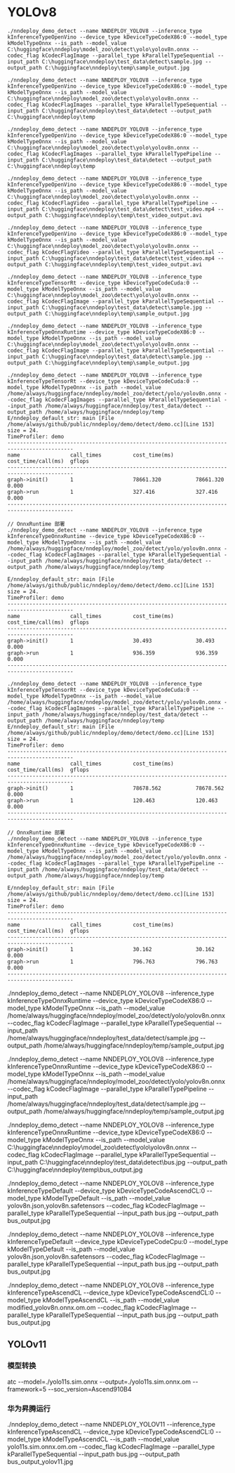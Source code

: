# YOLOv8

```
./nndeploy_demo_detect --name NNDEPLOY_YOLOV8 --inference_type kInferenceTypeOpenVino --device_type kDeviceTypeCodeX86:0 --model_type kModelTypeOnnx --is_path --model_value C:\huggingface\nndeploy\model_zoo\detect\yolo\yolov8n.onnx --codec_flag kCodecFlagImage --parallel_type kParallelTypeSequential --input_path C:\huggingface\nndeploy\test_data\detect\sample.jpg --output_path C:\huggingface\nndeploy\temp\sample_output.jpg
```

```
./nndeploy_demo_detect --name NNDEPLOY_YOLOV8 --inference_type kInferenceTypeOpenVino --device_type kDeviceTypeCodeX86:0 --model_type kModelTypeOnnx --is_path --model_value C:\huggingface\nndeploy\model_zoo\detect\yolo\yolov8n.onnx --codec_flag kCodecFlagImages --parallel_type kParallelTypeSequential --input_path C:\huggingface\nndeploy\test_data\detect --output_path C:\huggingface\nndeploy\temp
```

```
./nndeploy_demo_detect --name NNDEPLOY_YOLOV8 --inference_type kInferenceTypeOpenVino --device_type kDeviceTypeCodeX86:0 --model_type kModelTypeOnnx --is_path --model_value C:\huggingface\nndeploy\model_zoo\detect\yolo\yolov8n.onnx --codec_flag kCodecFlagImages --parallel_type kParallelTypePipeline --input_path C:\huggingface\nndeploy\test_data\detect --output_path C:\huggingface\nndeploy\temp
```

```
./nndeploy_demo_detect --name NNDEPLOY_YOLOV8 --inference_type kInferenceTypeOpenVino --device_type kDeviceTypeCodeX86:0 --model_type kModelTypeOnnx --is_path --model_value C:\huggingface\nndeploy\model_zoo\detect\yolo\yolov8n.onnx --codec_flag kCodecFlagVideo --parallel_type kParallelTypePipeline --input_path C:\huggingface\nndeploy\test_data\detect\test_video.mp4 --output_path C:\huggingface\nndeploy\temp\test_video_output.avi
```

```
./nndeploy_demo_detect --name NNDEPLOY_YOLOV8 --inference_type kInferenceTypeOpenVino --device_type kDeviceTypeCodeX86:0 --model_type kModelTypeOnnx --is_path --model_value C:\huggingface\nndeploy\model_zoo\detect\yolo\yolov8n.onnx --codec_flag kCodecFlagVideo --parallel_type kParallelTypeSequential --input_path C:\huggingface\nndeploy\test_data\detect\test_video.mp4 --output_path C:\huggingface\nndeploy\temp\test_video_output.avi
```

```
./nndeploy_demo_detect --name NNDEPLOY_YOLOV8 --inference_type kInferenceTypeTensorRt --device_type kDeviceTypeCodeCuda:0 --model_type kModelTypeOnnx --is_path --model_value C:\huggingface\nndeploy\model_zoo\detect\yolo\yolov8n.onnx --codec_flag kCodecFlagImage --parallel_type kParallelTypeSequential --input_path C:\huggingface\nndeploy\test_data\detect\sample.jpg --output_path C:\huggingface\nndeploy\temp\sample_output.jpg
```

```
./nndeploy_demo_detect --name NNDEPLOY_YOLOV8 --inference_type kInferenceTypeOnnxRuntime --device_type kDeviceTypeCodeX86:0 --model_type kModelTypeOnnx --is_path --model_value C:\huggingface\nndeploy\model_zoo\detect\yolo\yolov8n.onnx --codec_flag kCodecFlagImage --parallel_type kParallelTypeSequential --input_path C:\huggingface\nndeploy\test_data\detect\sample.jpg --output_path C:\huggingface\nndeploy\temp\sample_output.jpg
```

```
./nndeploy_demo_detect --name NNDEPLOY_YOLOV8 --inference_type kInferenceTypeTensorRt --device_type kDeviceTypeCodeCuda:0 --model_type kModelTypeOnnx --is_path --model_value /home/always/huggingface/nndeploy/model_zoo/detect/yolo/yolov8n.onnx --codec_flag kCodecFlagImages --parallel_type kParallelTypeSequential --input_path /home/always/huggingface/nndeploy/test_data/detect --output_path /home/always/huggingface/nndeploy/temp
E/nndeploy_default_str: main [File /home/always/github/public/nndeploy/demo/detect/demo.cc][Line 153] size = 24.
TimeProfiler: demo
-------------------------------------------------------------------------------------------
name                call_times          cost_time(ms)       cost_time/call(ms)  gflops              
-------------------------------------------------------------------------------------------
graph->init()       1                   78661.320           78661.320           0.000               
graph->run          1                   327.416             327.416             0.000               
-------------------------------------------------------------------------------------------
```

```
// OnnxRuntime 部署
./nndeploy_demo_detect --name NNDEPLOY_YOLOV8 --inference_type kInferenceTypeOnnxRuntime --device_type kDeviceTypeCodeX86:0 --model_type kModelTypeOnnx --is_path --model_value /home/always/huggingface/nndeploy/model_zoo/detect/yolo/yolov8n.onnx --codec_flag kCodecFlagImages --parallel_type kParallelTypeSequential --input_path /home/always/huggingface/nndeploy/test_data/detect --output_path /home/always/huggingface/nndeploy/temp

E/nndeploy_default_str: main [File /home/always/github/public/nndeploy/demo/detect/demo.cc][Line 153] size = 24.
TimeProfiler: demo
-------------------------------------------------------------------------------------------
name                call_times          cost_time(ms)       cost_time/call(ms)  gflops              
-------------------------------------------------------------------------------------------
graph->init()       1                   30.493              30.493              0.000               
graph->run          1                   936.359             936.359             0.000               
-------------------------------------------------------------------------------------------
```

```
./nndeploy_demo_detect --name NNDEPLOY_YOLOV8 --inference_type kInferenceTypeTensorRt --device_type kDeviceTypeCodeCuda:0 --model_type kModelTypeOnnx --is_path --model_value /home/always/huggingface/nndeploy/model_zoo/detect/yolo/yolov8n.onnx --codec_flag kCodecFlagImages --parallel_type kParallelTypePipeline --input_path /home/always/huggingface/nndeploy/test_data/detect --output_path /home/always/huggingface/nndeploy/temp
E/nndeploy_default_str: main [File /home/always/github/public/nndeploy/demo/detect/demo.cc][Line 153] size = 24.
TimeProfiler: demo
-------------------------------------------------------------------------------------------
name                call_times          cost_time(ms)       cost_time/call(ms)  gflops              
-------------------------------------------------------------------------------------------
graph->init()       1                   78678.562           78678.562           0.000               
graph->run          1                   120.463             120.463             0.000               
-------------------------------------------------------------------------------------------
```

```
// OnnxRuntime 部署
./nndeploy_demo_detect --name NNDEPLOY_YOLOV8 --inference_type kInferenceTypeOnnxRuntime --device_type kDeviceTypeCodeX86:0 --model_type kModelTypeOnnx --is_path --model_value /home/always/huggingface/nndeploy/model_zoo/detect/yolo/yolov8n.onnx --codec_flag kCodecFlagImages --parallel_type kParallelTypePipeline --input_path /home/always/huggingface/nndeploy/test_data/detect --output_path /home/always/huggingface/nndeploy/temp

E/nndeploy_default_str: main [File /home/always/github/public/nndeploy/demo/detect/demo.cc][Line 153] size = 24.
TimeProfiler: demo
-------------------------------------------------------------------------------------------
name                call_times          cost_time(ms)       cost_time/call(ms)  gflops              
-------------------------------------------------------------------------------------------
graph->init()       1                   30.162              30.162              0.000               
graph->run          1                   796.763             796.763             0.000               
-------------------------------------------------------------------------------------------
```

./nndeploy_demo_detect --name NNDEPLOY_YOLOV8 --inference_type kInferenceTypeOnnxRuntime --device_type kDeviceTypeCodeX86:0 --model_type kModelTypeOnnx --is_path --model_value /home/always/huggingface/nndeploy/model_zoo/detect/yolo/yolov8n.onnx --codec_flag kCodecFlagImage --parallel_type kParallelTypeSequential --input_path /home/always/huggingface/nndeploy/test_data/detect/sample.jpg --output_path /home/always/huggingface/nndeploy/temp/sample_output.jpg


./nndeploy_demo_detect --name NNDEPLOY_YOLOV8 --inference_type kInferenceTypeOnnxRuntime --device_type kDeviceTypeCodeX86:0 --model_type kModelTypeOnnx --is_path --model_value /home/always/huggingface/nndeploy/model_zoo/detect/yolo/yolov8n.onnx --codec_flag kCodecFlagImage --parallel_type kParallelTypePipeline --input_path /home/always/huggingface/nndeploy/test_data/detect/sample.jpg --output_path /home/always/huggingface/nndeploy/temp/sample_output.jpg


./nndeploy_demo_detect --name NNDEPLOY_YOLOV8 --inference_type kInferenceTypeOnnxRuntime --device_type kDeviceTypeCodeX86:0 --model_type kModelTypeOnnx --is_path --model_value C:\huggingface\nndeploy\model_zoo\detect\yolo\yolov8n.onnx --codec_flag kCodecFlagImage --parallel_type kParallelTypeSequential --input_path C:\huggingface\nndeploy\test_data\detect\bus.jpg --output_path C:\huggingface\nndeploy\temp\bus_output.jpg

./nndeploy_demo_detect --name NNDEPLOY_YOLOV8 --inference_type kInferenceTypeDefault --device_type kDeviceTypeCodeAscendCL:0 --model_type kModelTypeDefault --is_path --model_value yolov8n.json,yolov8n.safetensors --codec_flag kCodecFlagImage --parallel_type kParallelTypeSequential --input_path bus.jpg --output_path bus_output.jpg

./nndeploy_demo_detect --name NNDEPLOY_YOLOV8 --inference_type kInferenceTypeDefault --device_type kDeviceTypeCodeCpu:0 --model_type kModelTypeDefault --is_path --model_value yolov8n.json,yolov8n.safetensors --codec_flag kCodecFlagImage --parallel_type kParallelTypeSequential --input_path bus.jpg --output_path bus_output.jpg


./nndeploy_demo_detect --name NNDEPLOY_YOLOV8 --inference_type kInferenceTypeAscendCL --device_type kDeviceTypeCodeAscendCL:0 --model_type kModelTypeAscendCL --is_path --model_value modified_yolov8n.onnx.om.om --codec_flag kCodecFlagImage --parallel_type kParallelTypeSequential --input_path bus.jpg --output_path bus_output.jpg


## YOLOv11

### 模型转换
atc --model=./yolo11s.sim.onnx --output=./yolo11s.sim.onnx.om --framework=5 --soc_version=Ascend910B4

### 华为昇腾运行
./nndeploy_demo_detect --name NNDEPLOY_YOLOV11 --inference_type kInferenceTypeAscendCL --device_type kDeviceTypeCodeAscendCL:0 --model_type kModelTypeAscendCL --is_path --model_value yolo11s.sim.onnx.om.om --codec_flag kCodecFlagImage --parallel_type kParallelTypeSequential --input_path bus.jpg --output_path bus_output_yolov11.jpg